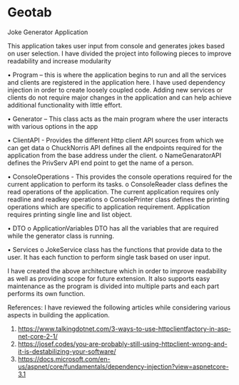 # Geotab
Joke Generator Application

This application takes user input from console and generates jokes based on user selection.
I have divided the project into following pieces to improve readability and increase modularity

•	Program – this is where the application begins to run and all the services and clients are registered in the application here. I have used dependency injection in order to create loosely coupled code. Adding new services or clients do not require major changes in the application and can help achieve additional functionality with little effort.

•	Generator – This class acts as the main program where the user interacts with various options in the app

•	ClientAPI - Provides the different Http client API sources from which we can get data
    o	ChuckNorris API defines all the endpoints required for the application from the base address under the client.
    o	 NameGenaratorAPI defines the PrivServ API end point to get the name of a person.

•	ConsoleOperations - This provides the console operations required for the current application to perform its tasks.
    o	ConsoleReader class defines the read operations of the application. The current application requires only readline and readkey operations
    o	ConsolePrinter class defines the printing operations which are specific to application requirement. Application requires printing single line and list object.

•	DTO
    o	ApplicationVariables DTO has all the variables that are required while the generator class is running. 

•	Services
    o	JokeService class has the functions that provide data to the user. It has each function to perform single task based on user input. 

I have created the above architecture which in order to improve readability as well as providing scope for future extension. It also supports easy maintenance as the program is divided into multiple parts and each part performs its own function.

References:
I have reviewed the following articles while considering various aspects in building the application.
1.	https://www.talkingdotnet.com/3-ways-to-use-httpclientfactory-in-asp-net-core-2-1/
2.	https://josef.codes/you-are-probably-still-using-httpclient-wrong-and-it-is-destabilizing-your-software/
3.	https://docs.microsoft.com/en-us/aspnet/core/fundamentals/dependency-injection?view=aspnetcore-3.1
